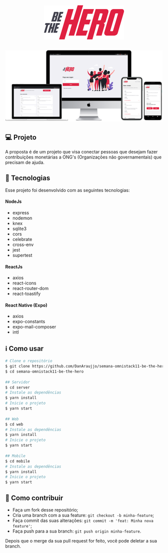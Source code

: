 <h1 align="center">
    <img alt="" title="" src=".github/logo.svg" width="256px" />
    <p>
     <img alt="" title="" src=".github/layout.png"  />
    </p>
</h1>


## 💻 Projeto

A proposta é de um projeto que visa conectar pessoas que desejam fazer contribuições monetárias a ONG's (Organizações não governamentais) que precisam de ajuda.

## :rocket: Tecnologias

Esse projeto foi desenvolvido com as seguintes tecnologias:

#### NodeJs

- express
- nodemon
- knex
- sqlite3
- cors
- celebrate
- cross-env
- jest
- supertest

#### ReactJs

- axios
- react-icons
- react-router-dom
- react-toastify

#### React Native (Expo)

- axios
- expo-constants
- expo-mail-composer
- intl

## :information_source: Como usar
```bash
# Clone o repositório
$ git clone https://github.com/DanAraujjo/semana-omnistack11-be-the-hero/
$ cd semana-omnistack11-be-the-hero

## Servidor
$ cd server
# Instale as dependências
$ yarn install
# Inicie o projeto
$ yarn start

## Web
$ cd web
# Instale as dependências
$ yarn install
# Inicie o projeto
$ yarn start

## Mobile
$ cd mobile
# Instale as dependências
$ yarn install
# Inicie o projeto
$ yarn start
```
## 🤔 Como contribuir

- Faça um fork desse repositório;
- Cria uma branch com a sua feature: `git checkout -b minha-feature`;
- Faça commit das suas alterações: `git commit -m 'feat: Minha nova feature'`;
- Faça push para a sua branch: `git push origin minha-feature`.

Depois que o merge da sua pull request for feito, você pode deletar a sua branch.
